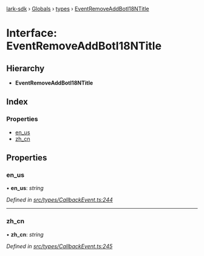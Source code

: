 [lark-sdk](../README.md) › [Globals](../globals.md) › [types](../modules/types.md) › [EventRemoveAddBotI18NTitle](types.eventremoveaddboti18ntitle.md)

# Interface: EventRemoveAddBotI18NTitle

## Hierarchy

* **EventRemoveAddBotI18NTitle**

## Index

### Properties

* [en_us](types.eventremoveaddboti18ntitle.md#en_us)
* [zh_cn](types.eventremoveaddboti18ntitle.md#zh_cn)

## Properties

###  en_us

• **en_us**: *string*

*Defined in [src/types/CallbackEvent.ts:244](https://github.com/TbhT/lark-sdk/blob/e3605bb/src/types/CallbackEvent.ts#L244)*

___

###  zh_cn

• **zh_cn**: *string*

*Defined in [src/types/CallbackEvent.ts:245](https://github.com/TbhT/lark-sdk/blob/e3605bb/src/types/CallbackEvent.ts#L245)*

